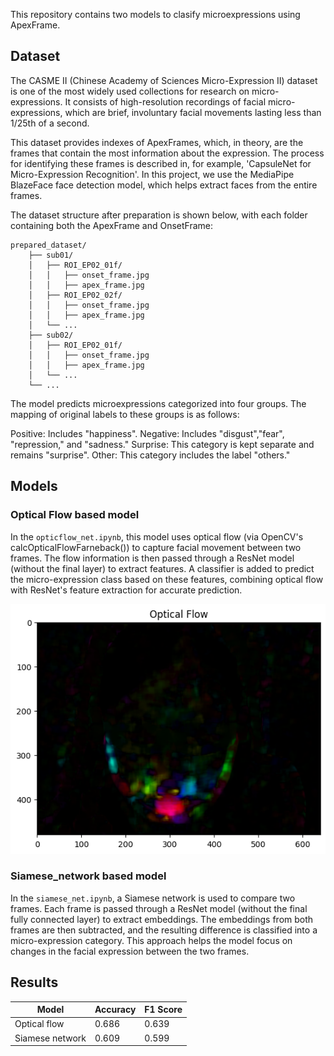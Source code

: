 This repository contains two models to clasify microexpressions using ApexFrame.

## Dataset 

The CASME II (Chinese Academy of Sciences Micro-Expression II) dataset is one of the most widely used collections for research on micro-expressions. It consists of high-resolution recordings of facial micro-expressions, which are brief, involuntary facial movements lasting less than 1/25th of a second.

This dataset provides indexes of ApexFrames, which, in theory, are the frames that contain the most information about the expression. The process for identifying these frames is described in, for example, 'CapsuleNet for Micro-Expression Recognition'. In this project, we use the MediaPipe BlazeFace face detection model, which helps extract faces from the entire frames.

The dataset structure after preparation is shown below, with each folder containing both the ApexFrame and OnsetFrame:
```
prepared_dataset/
    ├── sub01/
    │   ├── ROI_EP02_01f/
    │   │   ├── onset_frame.jpg
    │   │   ├── apex_frame.jpg
    │   ├── ROI_EP02_02f/
    │   │   ├── onset_frame.jpg
    │   │   ├── apex_frame.jpg
    │   └── ...
    ├── sub02/
    │   ├── ROI_EP02_01f/
    │   │   ├── onset_frame.jpg
    │   │   ├── apex_frame.jpg
    │   └── ...
    └── ...
```
The model predicts microexpressions categorized into four groups. The mapping of original labels to these groups is as follows:

Positive: Includes "happiness".
Negative: Includes "disgust","fear", "repression," and "sadness."
Surprise: This category is kept separate and remains "surprise".
Other: This category includes the label "others."

## Models
 
### Optical Flow based model

In the `opticflow_net.ipynb`, this model uses optical flow (via OpenCV's calcOpticalFlowFarneback()) to capture facial movement between two frames. The flow information is then passed through a ResNet model (without the final layer) to extract features. A classifier is added to predict the micro-expression class based on these features, combining optical flow with ResNet's feature extraction for accurate prediction.

![opt_flow](img/1.png)

### Siamese_network based model

In the `siamese_net.ipynb`, a Siamese network is used to compare two frames. Each frame is passed through a ResNet model (without the final fully connected layer) to extract embeddings. The embeddings from both frames are then subtracted, and the resulting difference is classified into a micro-expression category. This approach helps the model focus on changes in the facial expression between the two frames.

## Results

| Model               | Accuracy     | F1 Score     |
|---------------------|--------------|--------------|
| Optical flow        | 0.686        | 0.639        |
| Siamese network     | 0.609        | 0.599        |

